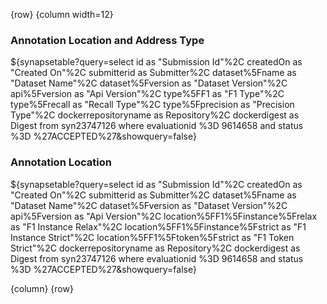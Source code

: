 <!-- markdownlint-disable-next-line first-line-h1 -->
{row}
{column width=12}

### Annotation Location and Address Type

${synapsetable?query=select id as "Submission Id"%2C createdOn as "Created
On"%2C submitterid as Submitter%2C dataset%5Fname as "Dataset Name"%2C
dataset%5Fversion as "Dataset Version"%2C api%5Fversion as "Api Version"%2C
type%5FF1  as "F1 Type"%2C type%5Frecall as "Recall Type"%2C type%5Fprecision as
"Precision Type"%2C dockerrepositoryname as Repository%2C dockerdigest as Digest
from  syn23747126 where evaluationid %3D 9614658 and status %3D
%27ACCEPTED%27&showquery=false}

### Annotation Location

${synapsetable?query=select id as "Submission Id"%2C createdOn as "Created
On"%2C submitterid as Submitter%2C dataset%5Fname as "Dataset Name"%2C
dataset%5Fversion as "Dataset Version"%2C api%5Fversion as "Api Version"%2C
location%5FF1%5Finstance%5Frelax  as "F1 Instance Relax"%2C
location%5FF1%5Finstance%5Fstrict as "F1 Instance Strict"%2C
location%5FF1%5Ftoken%5Fstrict as "F1 Token Strict"%2C dockerrepositoryname as
Repository%2C dockerdigest as Digest  from  syn23747126 where evaluationid %3D
9614658 and status %3D %27ACCEPTED%27&showquery=false}

{column}
{row}
